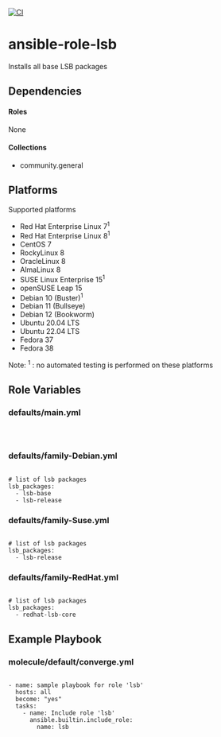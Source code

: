 [![CI](https://github.com/de-it-krachten/ansible-role-lsb/workflows/CI/badge.svg?event=push)](https://github.com/de-it-krachten/ansible-role-lsb/actions?query=workflow%3ACI)


# ansible-role-lsb

Installs all base LSB packages 



## Dependencies

#### Roles
None

#### Collections
- community.general

## Platforms

Supported platforms

- Red Hat Enterprise Linux 7<sup>1</sup>
- Red Hat Enterprise Linux 8<sup>1</sup>
- CentOS 7
- RockyLinux 8
- OracleLinux 8
- AlmaLinux 8
- SUSE Linux Enterprise 15<sup>1</sup>
- openSUSE Leap 15
- Debian 10 (Buster)<sup>1</sup>
- Debian 11 (Bullseye)
- Debian 12 (Bookworm)
- Ubuntu 20.04 LTS
- Ubuntu 22.04 LTS
- Fedora 37
- Fedora 38

Note:
<sup>1</sup> : no automated testing is performed on these platforms

## Role Variables
### defaults/main.yml
<pre><code>

</pre></code>

### defaults/family-Debian.yml
<pre><code>
# list of lsb packages
lsb_packages:
  - lsb-base
  - lsb-release
</pre></code>

### defaults/family-Suse.yml
<pre><code>
# list of lsb packages
lsb_packages:
  - lsb-release
</pre></code>

### defaults/family-RedHat.yml
<pre><code>
# list of lsb packages
lsb_packages:
  - redhat-lsb-core
</pre></code>




## Example Playbook
### molecule/default/converge.yml
<pre><code>
- name: sample playbook for role 'lsb'
  hosts: all
  become: "yes"
  tasks:
    - name: Include role 'lsb'
      ansible.builtin.include_role:
        name: lsb
</pre></code>

